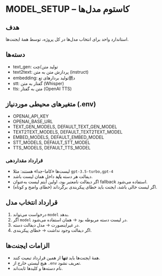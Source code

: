 # MODEL_SETUP – کاستوم مدل‌ها

## هدف
استاندارد واحد برای انتخاب مدل‌ها در کل پروژه، توسط همهٔ ایجنت‌ها.

## دسته‌ها
- text_gen: تولید متن/چت
- text2text: پردازش متن به متن (instruct)
- embedding: تولید بردارهای تع嵌د
- stt: گفتار به متن (Whisper)
- tts: متن به گفتار (OpenAI TTS)

## متغیرهای محیطی موردنیاز (.env)
- OPENAI_API_KEY
- OPENAI_BASE_URL
- TEXT_GEN_MODELS, DEFAULT_TEXT_GEN_MODEL
- TEXT2TEXT_MODELS, DEFAULT_TEXT2TEXT_MODEL
- EMBED_MODELS, DEFAULT_EMBED_MODEL
- STT_MODELS, DEFAULT_STT_MODEL
- TTS_MODELS, DEFAULT_TTS_MODEL

### قرارداد مقداردهی
- لیست‌ها «کاما-جدا» هستند: مثلا `gpt-3.5-turbo,gpt-4`
- دیفالت هر دسته **باید** داخل همان لیست باشد.
- اگر دیفالت نامعتبر بود، اولین آیتم لیست به‌عنوان fallback استفاده می‌شود.
- اگر لیست خالی باشد، ایجنت باید خطای پیکربندی برگرداند (خطای واضح و کوتاه).

## قرارداد انتخاب مدل
1) درخواست می‌تواند `model` بدهد.
2) اگر `model` در لیست دسته مربوطه بود → همان استفاده می‌شود.
3) در غیراینصورت → مدل دیفالت دسته.
4) اگر دیفالت وجود نداشت → خطای پیکربندی.

## الزامات ایجنت‌ها
- همهٔ ایجنت‌ها باید **تنها** از همین قرارداد تبعیت کنند.
- هیچ لیستی خارج از `.env` تعریف نشود.
- نام دسته‌ها و کلیدها ثابت‌اند.
